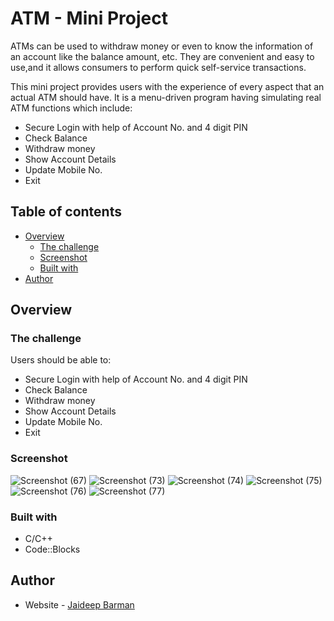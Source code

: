 # ATM - Mini Project
ATMs can be used to withdraw money or even to know the information of an account like the balance amount, etc. They are convenient and easy to use,and  it allows consumers to perform quick self-service transactions.

This mini project provides users with the experience of every aspect that an actual ATM should have. It is a menu-driven program having simulating real ATM functions which include:

- Secure Login with help of Account No. and 4 digit PIN
- Check Balance
- Withdraw money
- Show Account Details
- Update Mobile No.
- Exit

## Table of contents

- [Overview](#overview)
  - [The challenge](#the-challenge)
  - [Screenshot](#screenshot)
  - [Built with](#built-with)
- [Author](#author)

## Overview

### The challenge

Users should be able to:

- Secure Login with help of Account No. and 4 digit PIN
- Check Balance
- Withdraw money
- Show Account Details
- Update Mobile No.
- Exit

### Screenshot
![Screenshot (67)](https://user-images.githubusercontent.com/118118656/209267699-18fcc1e2-cc0e-4609-8ea4-2555f9d7447b.png)
![Screenshot (73)](https://user-images.githubusercontent.com/118118656/209267715-99223c59-ade1-45c2-99d3-0040f4c76a38.png)
![Screenshot (74)](https://user-images.githubusercontent.com/118118656/209267724-c46c2b92-40f8-4f37-96bd-5d43dfe9419c.png)
![Screenshot (75)](https://user-images.githubusercontent.com/118118656/209267748-c4446c14-b008-4e6f-a312-2cb4cdbb813f.png)
![Screenshot (76)](https://user-images.githubusercontent.com/118118656/209267761-558eda6d-4ac9-4ce1-bd0d-cded67a3b3c3.png)
![Screenshot (77)](https://user-images.githubusercontent.com/118118656/209267786-5bb24766-c03f-4a8b-9a48-d651040387f9.png)


### Built with

- C/C++
- Code::Blocks

## Author

- Website - [Jaideep Barman](https://www.showwcase.com/jd-barman)
